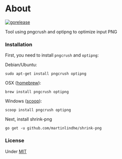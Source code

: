 # About

[![gorelease](https://dn-gorelease.qbox.me/gorelease-download-blue.svg)](https://gobuild.io/martinlindhe/shrink-png/master)

Tool using pngcrush and optipng to optimize input PNG


### Installation

First, you need to install `pngcrush` and `optipng`:

Debian/Ubuntu:

    sudo apt-get install pngcrush optipng

OSX ([homebrew](http://brew.sh/)):

    brew install pngcrush optipng

Windows ([scoop](http://scoop.sh/)):

    scoop install pngcrush optipng

Next, install shrink-png

    go get -u github.com/martinlindhe/shrink-png


### License

Under [MIT](LICENSE)
